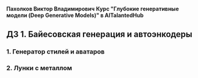 **Пахолков Виктор Владимирович**
**Курс "Глубокие генеративные модели (Deep Generative Models)" в AITalantedHub**

## ДЗ 1. Байесовская генерация и автоэнкодеры

### 1. Генератор стилей и аватаров



### 2. Лунки с металлом

